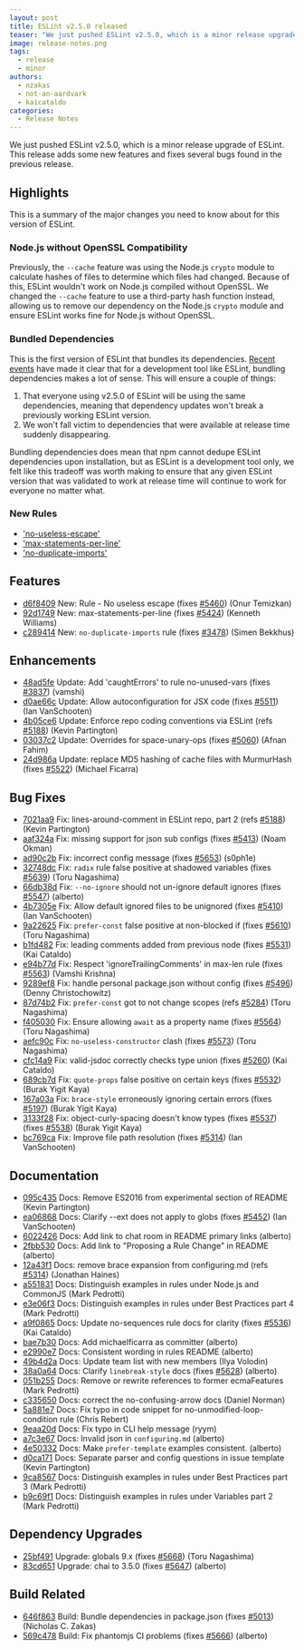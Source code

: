 ```yaml
---
layout: post
title: ESLint v2.5.0 released
teaser: "We just pushed ESLint v2.5.0, which is a minor release upgrade of ESLint. This release adds some new features and fixes several bugs found in the previous release."
image: release-notes.png
tags:
  - release
  - minor
authors:
  - nzakas
  - not-an-aardvark
  - kaicataldo
categories:
  - Release Notes
---
```


We just pushed ESLint v2.5.0, which is a minor release upgrade of ESLint. This release adds some new features and fixes several bugs found in the previous release.

## Highlights

This is a summary of the major changes you need to know about for this version of ESLint.

### Node.js without OpenSSL Compatibility

Previously, the `--cache` feature was using the Node.js `crypto` module to calculate hashes of files to determine which files had changed. Because of this, ESLint wouldn't work on Node.js compiled without OpenSSL. We changed the `--cache` feature to use a third-party hash function instead, allowing us to remove our dependency on the Node.js `crypto` module and ensure ESLint works fine for Node.js without OpenSSL.

### Bundled Dependencies

This is the first version of ESLint that bundles its dependencies. [Recent events](http://blog.npmjs.org/post/141577284765/kik-left-pad-and-npm) have made it clear that for a development tool like ESLint, bundling dependencies makes a lot of sense. This will ensure a couple of things:

1. That everyone using v2.5.0 of ESLint will be using the same dependencies, meaning that dependency updates won't break a previously working ESLint version.
2. We won't fall victim to dependencies that were available at release time suddenly disappearing.

Bundling dependencies does mean that npm cannot dedupe ESLint dependencies upon installation, but as ESLint is a development tool only, we felt like this tradeoff was worth making to ensure that any given ESLint version that was validated to work at release time will continue to work for everyone no matter what.

### New Rules

* ['no-useless-escape'](https://eslint.org/docs/rules/no-useless-escape)
* ['max-statements-per-line'](https://eslint.org/docs/rules/max-statements-per-line)
* ['no-duplicate-imports'](https://eslint.org/docs/rules/no-duplicate-imports)

## Features


* [d6f8409](https://github.com/eslint/eslint/commit/d6f8409) New: Rule - No useless escape (fixes [#5460](https://github.com/eslint/eslint/issues/5460)) (Onur Temizkan)
* [92d1749](https://github.com/eslint/eslint/commit/92d1749) New: max-statements-per-line (fixes [#5424](https://github.com/eslint/eslint/issues/5424)) (Kenneth Williams)
* [c289414](https://github.com/eslint/eslint/commit/c289414) New: `no-duplicate-imports` rule (fixes [#3478](https://github.com/eslint/eslint/issues/3478)) (Simen Bekkhus)




## Enhancements


* [48ad5fe](https://github.com/eslint/eslint/commit/48ad5fe) Update: Add 'caughtErrors' to rule no-unused-vars (fixes [#3837](https://github.com/eslint/eslint/issues/3837)) (vamshi)
* [d0ae66c](https://github.com/eslint/eslint/commit/d0ae66c) Update: Allow autoconfiguration for JSX code (fixes [#5511](https://github.com/eslint/eslint/issues/5511)) (Ian VanSchooten)
* [4b05ce6](https://github.com/eslint/eslint/commit/4b05ce6) Update: Enforce repo coding conventions via ESLint (refs [#5188](https://github.com/eslint/eslint/issues/5188)) (Kevin Partington)
* [03037c2](https://github.com/eslint/eslint/commit/03037c2) Update: Overrides for space-unary-ops (fixes [#5060](https://github.com/eslint/eslint/issues/5060)) (Afnan Fahim)
* [24d986a](https://github.com/eslint/eslint/commit/24d986a) Update: replace MD5 hashing of cache files with MurmurHash (fixes [#5522](https://github.com/eslint/eslint/issues/5522)) (Michael Ficarra)




## Bug Fixes


* [7021aa9](https://github.com/eslint/eslint/commit/7021aa9) Fix: lines-around-comment in ESLint repo, part 2 (refs [#5188](https://github.com/eslint/eslint/issues/5188)) (Kevin Partington)
* [aaf324a](https://github.com/eslint/eslint/commit/aaf324a) Fix: missing support for json sub configs (fixes [#5413](https://github.com/eslint/eslint/issues/5413)) (Noam Okman)
* [ad90c2b](https://github.com/eslint/eslint/commit/ad90c2b) Fix: incorrect config message (fixes [#5653](https://github.com/eslint/eslint/issues/5653)) (s0ph1e)
* [32748dc](https://github.com/eslint/eslint/commit/32748dc) Fix: `radix` rule false positive at shadowed variables (fixes [#5639](https://github.com/eslint/eslint/issues/5639)) (Toru Nagashima)
* [66db38d](https://github.com/eslint/eslint/commit/66db38d) Fix: `--no-ignore` should not un-ignore default ignores (fixes [#5547](https://github.com/eslint/eslint/issues/5547)) (alberto)
* [4b7305e](https://github.com/eslint/eslint/commit/4b7305e) Fix: Allow default ignored files to be unignored (fixes [#5410](https://github.com/eslint/eslint/issues/5410)) (Ian VanSchooten)
* [9a22625](https://github.com/eslint/eslint/commit/9a22625) Fix: `prefer-const` false positive at non-blocked if (fixes [#5610](https://github.com/eslint/eslint/issues/5610)) (Toru Nagashima)
* [b1fd482](https://github.com/eslint/eslint/commit/b1fd482) Fix: leading comments added from previous node (fixes [#5531](https://github.com/eslint/eslint/issues/5531)) (Kai Cataldo)
* [e94b77d](https://github.com/eslint/eslint/commit/e94b77d) Fix: Respect 'ignoreTrailingComments' in max-len rule (fixes [#5563](https://github.com/eslint/eslint/issues/5563)) (Vamshi Krishna)
* [9289ef8](https://github.com/eslint/eslint/commit/9289ef8) Fix: handle personal package.json without config (fixes [#5496](https://github.com/eslint/eslint/issues/5496)) (Denny Christochowitz)
* [87d74b2](https://github.com/eslint/eslint/commit/87d74b2) Fix: `prefer-const` got to not change scopes (refs [#5284](https://github.com/eslint/eslint/issues/5284)) (Toru Nagashima)
* [f405030](https://github.com/eslint/eslint/commit/f405030) Fix: Ensure allowing `await` as a property name (fixes [#5564](https://github.com/eslint/eslint/issues/5564)) (Toru Nagashima)
* [aefc90c](https://github.com/eslint/eslint/commit/aefc90c) Fix: `no-useless-constructor` clash (fixes [#5573](https://github.com/eslint/eslint/issues/5573)) (Toru Nagashima)
* [cfc14a9](https://github.com/eslint/eslint/commit/cfc14a9) Fix: valid-jsdoc correctly checks type union (fixes [#5260](https://github.com/eslint/eslint/issues/5260)) (Kai Cataldo)
* [689cb7d](https://github.com/eslint/eslint/commit/689cb7d) Fix: `quote-props` false positive on certain keys (fixes [#5532](https://github.com/eslint/eslint/issues/5532)) (Burak Yigit Kaya)
* [167a03a](https://github.com/eslint/eslint/commit/167a03a) Fix: `brace-style` erroneously ignoring certain errors (fixes [#5197](https://github.com/eslint/eslint/issues/5197)) (Burak Yigit Kaya)
* [3133f28](https://github.com/eslint/eslint/commit/3133f28) Fix: object-curly-spacing doesn't know types (fixes [#5537](https://github.com/eslint/eslint/issues/5537)) (fixes [#5538](https://github.com/eslint/eslint/issues/5538)) (Burak Yigit Kaya)
* [bc769ca](https://github.com/eslint/eslint/commit/bc769ca) Fix: Improve file path resolution (fixes [#5314](https://github.com/eslint/eslint/issues/5314)) (Ian VanSchooten)




## Documentation


* [095c435](https://github.com/eslint/eslint/commit/095c435) Docs: Remove ES2016 from experimental section of README (Kevin Partington)
* [ea06868](https://github.com/eslint/eslint/commit/ea06868) Docs: Clarify --ext does not apply to globs (fixes [#5452](https://github.com/eslint/eslint/issues/5452)) (Ian VanSchooten)
* [6022426](https://github.com/eslint/eslint/commit/6022426) Docs: Add link to chat room in README primary links (alberto)
* [2fbb530](https://github.com/eslint/eslint/commit/2fbb530) Docs: Add link to "Proposing a Rule Change" in README (alberto)
* [12a43f1](https://github.com/eslint/eslint/commit/12a43f1) Docs: remove brace expansion from configuring.md (refs [#5314](https://github.com/eslint/eslint/issues/5314)) (Jonathan Haines)
* [a551831](https://github.com/eslint/eslint/commit/a551831) Docs: Distinguish examples in rules under Node.js and CommonJS (Mark Pedrotti)
* [e3e06f3](https://github.com/eslint/eslint/commit/e3e06f3) Docs: Distinguish examples in rules under Best Practices part 4 (Mark Pedrotti)
* [a9f0865](https://github.com/eslint/eslint/commit/a9f0865) Docs: Update no-sequences rule docs for clarity (fixes [#5536](https://github.com/eslint/eslint/issues/5536)) (Kai Cataldo)
* [bae7b30](https://github.com/eslint/eslint/commit/bae7b30) Docs: Add michaelficarra as committer (alberto)
* [e2990e7](https://github.com/eslint/eslint/commit/e2990e7) Docs: Consistent wording in rules README (alberto)
* [49b4d2a](https://github.com/eslint/eslint/commit/49b4d2a) Docs: Update team list with new members (Ilya Volodin)
* [38a0a64](https://github.com/eslint/eslint/commit/38a0a64) Docs: Clarify `linebreak-style` docs (fixes [#5628](https://github.com/eslint/eslint/issues/5628)) (alberto)
* [051b255](https://github.com/eslint/eslint/commit/051b255) Docs: Remove or rewrite references to former ecmaFeatures (Mark Pedrotti)
* [c335650](https://github.com/eslint/eslint/commit/c335650) Docs: correct the no-confusing-arrow docs (Daniel Norman)
* [5a881e7](https://github.com/eslint/eslint/commit/5a881e7) Docs: Fix typo in code snippet for no-unmodified-loop-condition rule (Chris Rebert)
* [9eaa20d](https://github.com/eslint/eslint/commit/9eaa20d) Docs: Fix typo in CLI help message (ryym)
* [a7c3e67](https://github.com/eslint/eslint/commit/a7c3e67) Docs: Invalid json in `configuring.md` (alberto)
* [4e50332](https://github.com/eslint/eslint/commit/4e50332) Docs: Make `prefer-template` examples consistent. (alberto)
* [d0ca171](https://github.com/eslint/eslint/commit/d0ca171) Docs: Separate parser and config questions in issue template (Kevin Partington)
* [9ca8567](https://github.com/eslint/eslint/commit/9ca8567) Docs: Distinguish examples in rules under Best Practices part 3 (Mark Pedrotti)
* [b9c69f1](https://github.com/eslint/eslint/commit/b9c69f1) Docs: Distinguish examples in rules under Variables part 2 (Mark Pedrotti)




## Dependency Upgrades


* [25bf491](https://github.com/eslint/eslint/commit/25bf491) Upgrade: globals 9.x (fixes [#5668](https://github.com/eslint/eslint/issues/5668)) (Toru Nagashima)
* [83cd651](https://github.com/eslint/eslint/commit/83cd651) Upgrade: chai to 3.5.0 (fixes [#5647](https://github.com/eslint/eslint/issues/5647)) (alberto)




## Build Related


* [646f863](https://github.com/eslint/eslint/commit/646f863) Build: Bundle dependencies in package.json (fixes [#5013](https://github.com/eslint/eslint/issues/5013)) (Nicholas C. Zakas)
* [569c478](https://github.com/eslint/eslint/commit/569c478) Build: Fix phantomjs CI problems (fixes [#5666](https://github.com/eslint/eslint/issues/5666)) (alberto)
